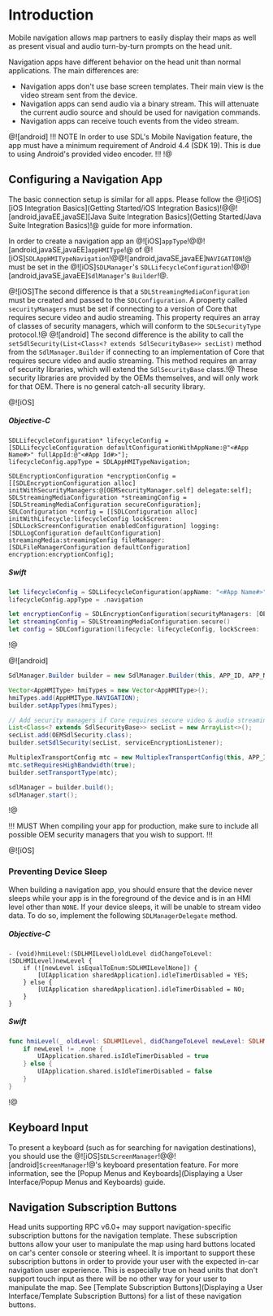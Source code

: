 # Introduction
Mobile navigation allows map partners to easily display their maps as well as present visual and audio turn-by-turn prompts on the head unit.

 Navigation apps have different behavior on the head unit than normal applications. The main differences are:
 
* Navigation apps don't use base screen templates. Their main view is the video stream sent from the device.
* Navigation apps can send audio via a binary stream. This will attenuate the current audio source and should be used for navigation commands.
* Navigation apps can receive touch events from the video stream.

@![android]
!!! NOTE
In order to use SDL's Mobile Navigation feature, the app must have a minimum requirement of Android 4.4 (SDK 19). This is due to using Android's provided video encoder.
!!!
!@

## Configuring a Navigation App
The basic connection setup is similar for all apps. Please follow the @![iOS][iOS Integration Basics](Getting Started/iOS Integration Basics)!@@![android,javaEE,javaSE][Java Suite Integration Basics](Getting Started/Java Suite Integration Basics)!@ guide for more information.

In order to create a navigation app an @![iOS]`appType`!@@![android,javaSE,javaEE]`appHMIType`!@ of @![iOS]`SDLAppHMITypeNavigation`!@@![android,javaSE,javaEE]`NAVIGATION`!@ must be set in the @![iOS]`SDLManager`'s `SDLLifecycleConfiguration`!@@![android,javaSE,javaEE]`SdlManager`'s `Builder`!@.

@![iOS]The second difference is that a `SDLStreamingMediaConfiguration` must be created and passed to the `SDLConfiguration`. A property called `securityManagers` must be set if connecting to a version of Core that requires secure video and audio streaming. This property requires an array of classes of security managers, which will conform to the `SDLSecurityType` protocol.!@ @![android] The second difference is the ability to call the `setSdlSecurity(List<Class<? extends SdlSecurityBase>> secList)` method from the `SdlManager.Builder` if connecting to an implementation of Core that requires secure video and audio streaming. This method requires an array of security libraries, which will extend the `SdlSecurityBase` class.!@ These security libraries are provided by the OEMs themselves, and will only work for that OEM. There is no general catch-all security library.

@![iOS]
##### Objective-C
```objc
SDLLifecycleConfiguration* lifecycleConfig = [SDLLifecycleConfiguration defaultConfigurationWithAppName:@"<#App Name#>" fullAppId:@"<#App Id#>"];
lifecycleConfig.appType = SDLAppHMITypeNavigation;

SDLEncryptionConfiguration *encryptionConfig = [[SDLEncryptionConfiguration alloc] initWithSecurityManagers:@[OEMSecurityManager.self] delegate:self];
SDLStreamingMediaConfiguration *streamingConfig = [SDLStreamingMediaConfiguration secureConfiguration];
SDLConfiguration *config = [[SDLConfiguration alloc] initWithLifecycle:lifecycleConfig lockScreen:[SDLLockScreenConfiguration enabledConfiguration] logging:[SDLLogConfiguration defaultConfiguration] streamingMedia:streamingConfig fileManager:[SDLFileManagerConfiguration defaultConfiguration] encryption:encryptionConfig];
```

##### Swift
```swift
let lifecycleConfig = SDLLifecycleConfiguration(appName: "<#App Name#>", fullAppId: "<#App Id#>")
lifecycleConfig.appType = .navigation

let encryptionConfig = SDLEncryptionConfiguration(securityManagers: [OEMSecurityManager.self], delegate: self)
let streamingConfig = SDLStreamingMediaConfiguration.secure()
let config = SDLConfiguration(lifecycle: lifecycleConfig, lockScreen: .enabled(), logging: .default(), streamingMedia: streamingConfig, fileManager: .default(), encryption: encryptionConfig)
```
!@

@![android]
```java
SdlManager.Builder builder = new SdlManager.Builder(this, APP_ID, APP_NAME, listener);

Vector<AppHMIType> hmiTypes = new Vector<AppHMIType>();
hmiTypes.add(AppHMIType.NAVIGATION);
builder.setAppTypes(hmiTypes);

// Add security managers if Core requires secure video & audio streaming
List<Class<? extends SdlSecurityBase>> secList = new ArrayList<>();
secList.add(OEMSdlSecurity.class);
builder.setSdlSecurity(secList, serviceEncryptionListener);

MultiplexTransportConfig mtc = new MultiplexTransportConfig(this, APP_ID, MultiplexTransportConfig.FLAG_MULTI_SECURITY_OFF);
mtc.setRequiresHighBandwidth(true);
builder.setTransportType(mtc);

sdlManager = builder.build();
sdlManager.start();
```
!@

!!! MUST
When compiling your app for production, make sure to include all possible OEM security managers that you wish to support.
!!!

@![iOS]
### Preventing Device Sleep
When building a navigation app, you should ensure that the device never sleeps while your app is in the foreground of the device and is in an HMI level other than `NONE`. If your device sleeps, it will be unable to stream video data. To do so, implement the following `SDLManagerDelegate` method.

##### Objective-C
```objc
- (void)hmiLevel:(SDLHMILevel)oldLevel didChangeToLevel:(SDLHMILevel)newLevel {
    if (![newLevel isEqualToEnum:SDLHMILevelNone]) {
        [UIApplication sharedApplication].idleTimerDisabled = YES;
    } else {
        [UIApplication sharedApplication].idleTimerDisabled = NO;
    }
}
```

##### Swift
```swift
func hmiLevel(_ oldLevel: SDLHMILevel, didChangeToLevel newLevel: SDLHMILevel) {
    if newLevel != .none {
        UIApplication.shared.isIdleTimerDisabled = true
    } else {
        UIApplication.shared.isIdleTimerDisabled = false
    }
}
```
!@

## Keyboard Input
To present a keyboard (such as for searching for navigation destinations), you should use the @![iOS]`SDLScreenManager`!@@![android]`ScreenManager`!@'s keyboard presentation feature. For more information, see the [Popup Menus and Keyboards](Displaying a User Interface/Popup Menus and Keyboards) guide.

## Navigation Subscription Buttons
Head units supporting RPC v6.0+ may support navigation-specific subscription buttons for the navigation template. These subscription buttons allow your user to manipulate the map using hard buttons located on car's center console or steering wheel. It is important to support these subscription buttons in order to provide your user with the expected in-car navigation user experience. This is especially true on head units that don't support touch input as there will be no other way for your user to manipulate the map. See [Template Subscription Buttons](Displaying a User Interface/Template Subscription Buttons) for a list of these navigation buttons.